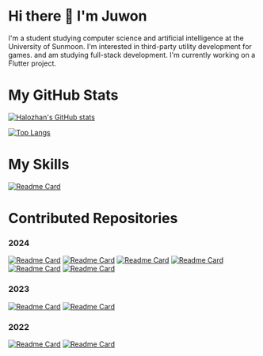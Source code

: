 # Hi there 👋 I'm Juwon
I'm a student studying computer science and artificial intelligence at the University of Sunmoon. I'm interested in third-party utility development for games.
and am studying full-stack development. I'm currently working on a Flutter project.

# My GitHub Stats
[![Halozhan's GitHub stats](https://github-readme-stats.vercel.app/api?username=Halozhan&icon_color=79FF97&show_icons=true&theme=dracula&show=reviews,discussions_started,discussions_answered,prs_merged,prs_merged_percentage)](https://github.com/anuraghazra/github-readme-stats)

[![Top Langs](https://github-readme-stats.vercel.app/api/top-langs/?username=Halozhan&layout=compact&theme=dracula)]()

# My Skills
[![Readme Card](https://github-readme-stats.vercel.app/api/pin/?username=Halozhan&repo=BaekjoonHub&theme=dracula)](https://github.com/Halozhan/BaekjoonHub)

# Contributed Repositories
### 2024
[![Readme Card](https://github-readme-stats.vercel.app/api/pin/?username=AISWProject&repo=your_ear_fits&theme=dracula)](https://github.com/AISWProject/your_ear_fits)
[![Readme Card](https://github-readme-stats.vercel.app/api/pin/?username=AISWProject&repo=danawa-crawler-python&theme=dracula)](https://github.com/AISWProject/danawa-crawler-python)
[![Readme Card](https://github-readme-stats.vercel.app/api/pin/?username=Halozhan&repo=calabiyau_dns_fixer&theme=dracula)](https://github.com/Halozhan/calabiyau_dns_fixer)
[![Readme Card](https://github-readme-stats.vercel.app/api/pin/?username=Halozhan&repo=StreamDeckOsuReplayLoader&theme=dracula)](https://github.com/Halozhan/StreamDeckOsuReplayLoader)
[![Readme Card](https://github-readme-stats.vercel.app/api/pin/?username=Arrangement-of-Jinn-Dolsoe&repo=teamProject_frontend&theme=dracula)](https://github.com/Arrangement-of-Jinn-Dolsoe/teamProject_frontend)
[![Readme Card](https://github-readme-stats.vercel.app/api/pin/?username=SafeWalkEscort&repo=SafeWalkEscort&theme=dracula)](https://github.com/SafeWalkEscort/SafeWalkEscort)

### 2023
[![Readme Card](https://github-readme-stats.vercel.app/api/pin/?username=Halozhan&repo=BlueJ-Greenfoot&theme=dracula)](https://github.com/Halozhan/BlueJ-Greenfoot)
[![Readme Card](https://github-readme-stats.vercel.app/api/pin/?username=Sungmo-OSS-Project&repo=txt_game_prototype&theme=dracula)](https://github.com/Sungmo-OSS-Project/txt_game_prototype)

### 2022
[![Readme Card](https://github-readme-stats.vercel.app/api/pin/?username=Halozhan&repo=UmamusumeKR-Resemara&theme=dracula)](https://github.com/Halozhan/UmamusumeKR-Resemara)
[![Readme Card](https://github-readme-stats.vercel.app/api/pin/?username=Halozhan&repo=osu-local-scores-rebuilder&theme=dracula)](https://github.com/Halozhan/osu-local-scores-rebuilder)